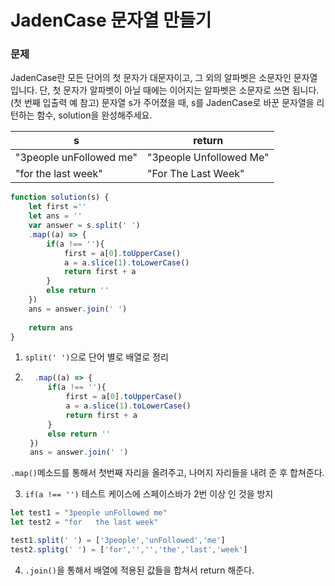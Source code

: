 # JadenCase 문자열 만들기
### 문제
JadenCase란 모든 단어의 첫 문자가 대문자이고, 그 외의 알파벳은 소문자인 문자열입니다. 단, 첫 문자가 알파벳이 아닐 때에는 이어지는 알파벳은 소문자로 쓰면 됩니다. (첫 번째 입출력 예 참고)
문자열 s가 주어졌을 때, s를 JadenCase로 바꾼 문자열을 리턴하는 함수, solution을 완성해주세요.


|s|return|
|------|---|
|"3people unFollowed me"|"3people Unfollowed Me"|
|"for the last week"|"For The Last Week"|


```javascript
function solution(s) {
    let first =''
    let ans = ''
    var answer = s.split(' ')
    .map((a) => {
        if(a !== ''){
            first = a[0].toUpperCase()
            a = a.slice(1).toLowerCase()
            return first + a
        }
        else return ''
    })
    ans = answer.join(' ')
    
    return ans
}
```

1. `split(' ')`으로 단어 별로 배열로 정리
2. ```javascript
     .map((a) => {
        if(a !== ''){
            first = a[0].toUpperCase()
            a = a.slice(1).toLowerCase()
            return first + a
        }
        else return ''
    })
    ans = answer.join(' ')
    ```

`.map()`메소드를 통해서 첫번째 자리을 올려주고, 나머지 자리들을 내려 준 후 합쳐준다.

3. `if(a !== '')` 테스트 케이스에 스페이스바가 2번 이상 인 것을 방지
``` javascript
let test1 = "3people unFollowed me"
let test2 = "for   the last week"

test1.split(' ') = ['3people','unFollowed','me']
test2.splitg(' ') = ['for','','','the','last','week']
```
4. `.join()`을 통해서 배열에 적용된 값들을 합쳐서 return 해준다.


